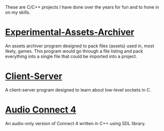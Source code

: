 <!--
.. title: C/C++ Projects
.. slug: c-c++
.. date: 2021-07-09 18:00:31 UTC-05:00
.. tags: Programming, C, C++, Development, Coding, Edgarl, Archiver, Client, Server
.. category: Programming
.. link: 
.. description: Edgar's C/C++ programming projects.
.. type: text
-->

These are C/C++ projects I have done over the years for fun and to hone in on my skills.
# [Experimental-Assets-Archiver](https://github.com/EdgarLozano185519/Experimental-Assets-Archiver)
An assets archiver program designed to pack files (assets) used in, most likely, games. This program would go through a file listing and pack everything into a single file that could be imported into a project.
# [Client-Server](https://github.com/EdgarLozano185519/Client-and-Server-Application-Sample)
A client-server program designed to learn about low-level sockets in C.
# [Audio Connect 4](https://github.com/EdgarLozano185519/Audio-Connect-4)
An audio-only version of Connect 4 written in C++ using SDL library.
